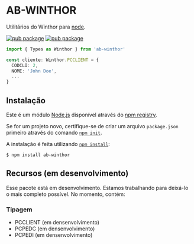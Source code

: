# AB-WINTHOR

  Utilitários do Winthor para [node](http://nodejs.org).
  
  [![pub package](https://badgen.net/npm/v/ab-winthor)](https://www.npmjs.com/package/ab-winthor)
  [![pub package](https://badgen.net/npm/types/ab-winthor)](https://www.npmjs.com/package/ab-winthor)


```ts
import { Types as Winthor } from 'ab-winthor'

const cliente: Winthor.PCCLIENT = {
  CODCLI: 2,
  NOME: 'John Doe',
  ...
}
```

## Instalação

Este é um módulo [Node.js](https://nodejs.org/en/) disponível através do [npm registry](https://www.npmjs.com/).

Se for um projeto novo, certifique-se de criar um arquivo `package.json` primeiro através do comando [`npm init`](https://docs.npmjs.com/creating-a-package-json-file).

A instalação é feita utilizando 
[`npm install`](https://docs.npmjs.com/getting-started/installing-npm-packages-locally):

```bash
$ npm install ab-winthor
```

## Recursos (em desenvolvimento)

Esse pacote está em desenvolvimento. Estamos trabalhando para deixá-lo o mais completo possível. No momento, contém:

### Tipagem

* PCCLIENT (em densenvolvimento)
* PCPEDC (em densenvolvimento)
* PCPEDI (em densenvolvimento)
